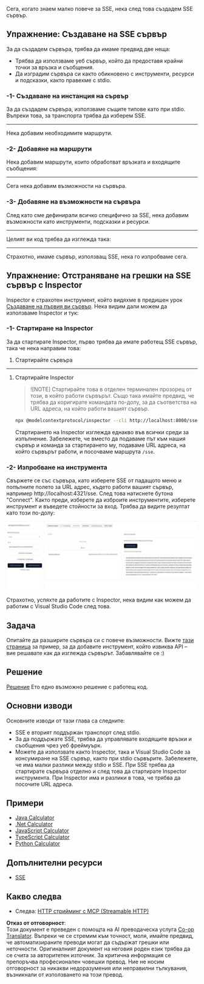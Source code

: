 <!--
CO_OP_TRANSLATOR_METADATA:
{
  "original_hash": "3dd2f1e39277c31b0e57e29d165354d6",
  "translation_date": "2025-06-13T01:10:47+00:00",
  "source_file": "03-GettingStarted/05-sse-server/README.md",
  "language_code": "bg"
}
-->
Сега, когато знаем малко повече за SSE, нека след това създадем SSE сървър.

## Упражнение: Създаване на SSE сървър

За да създадем сървъра, трябва да имаме предвид две неща:

- Трябва да използваме уеб сървър, който да предоставя крайни точки за връзка и съобщения.
- Да изградим сървъра си както обикновено с инструменти, ресурси и подсказки, както правехме с stdio.

### -1- Създаване на инстанция на сървър

За да създадем сървъра, използваме същите типове като при stdio. Въпреки това, за транспорта трябва да изберем SSE.

---

Нека добавим необходимите маршрути.

### -2- Добавяне на маршрути

Нека добавим маршрути, които обработват връзката и входящите съобщения:

---

Сега нека добавим възможности на сървъра.

### -3- Добавяне на възможности на сървъра

След като сме дефинирали всичко специфично за SSE, нека добавим възможности като инструменти, подсказки и ресурси.

---

Целият ви код трябва да изглежда така:

---

Страхотно, имаме сървър, използващ SSE, нека го изпробваме сега.

## Упражнение: Отстраняване на грешки на SSE сървър с Inspector

Inspector е страхотен инструмент, който видяхме в предишен урок [Създаване на първия ви сървър](/03-GettingStarted/01-first-server/README.md). Нека видим дали можем да използваме Inspector и тук:

### -1- Стартиране на Inspector

За да стартирате Inspector, първо трябва да имате работещ SSE сървър, така че нека направим това:

1. Стартирайте сървъра

---

1. Стартирайте Inspector

    > ![NOTE]
    > Стартирайте това в отделен терминален прозорец от този, в който работи сървърът. Също така имайте предвид, че трябва да коригирате командата по-долу, за да съответства на URL адреса, на който работи вашият сървър.

    ```sh
    npx @modelcontextprotocol/inspector --cli http://localhost:8000/sse --method tools/list
    ```

    Стартирането на Inspector изглежда еднакво във всички среди за изпълнение. Забележете, че вместо да подаваме път към нашия сървър и команда за стартирането му, подаваме URL адреса, на който сървърът работи, и посочваме маршрута `/sse`.

### -2- Изпробване на инструмента

Свържете се със сървъра, като изберете SSE от падащото меню и попълните полето за URL адрес, където работи вашият сървър, например http://localhost:4321/sse. След това натиснете бутона "Connect". Както преди, изберете да изброите инструментите, изберете инструмент и въведете стойности за вход. Трябва да видите резултат като този по-долу:

![SSE сървър, работещ в inspector](../../../../translated_images/sse-inspector.d86628cc597b8fae807a31d3d6837842f5f9ee1bcc6101013fa0c709c96029ad.bg.png)

Страхотно, успяхте да работите с Inspector, нека видим как можем да работим с Visual Studio Code след това.

## Задача

Опитайте да разширите сървъра си с повече възможности. Вижте [тази страница](https://api.chucknorris.io/) за пример, за да добавите инструмент, който извиква API – вие решавате как да изглежда сървърът. Забавлявайте се :)

## Решение

[Решение](./solution/README.md) Ето едно възможно решение с работещ код.

## Основни изводи

Основните изводи от тази глава са следните:

- SSE е вторият поддържан транспорт след stdio.
- За да поддържате SSE, трябва да управлявате входящите връзки и съобщения чрез уеб фреймуърк.
- Можете да използвате както Inspector, така и Visual Studio Code за консумиране на SSE сървър, както при stdio сървърите. Забележете, че има малки разлики между stdio и SSE. При SSE трябва да стартирате сървъра отделно и след това да стартирате Inspector инструмента. При Inspector има и разлики в това, че трябва да посочите URL адреса.

## Примери

- [Java Calculator](../samples/java/calculator/README.md)
- [.Net Calculator](../../../../03-GettingStarted/samples/csharp)
- [JavaScript Calculator](../samples/javascript/README.md)
- [TypeScript Calculator](../samples/typescript/README.md)
- [Python Calculator](../../../../03-GettingStarted/samples/python)

## Допълнителни ресурси

- [SSE](https://developer.mozilla.org/en-US/docs/Web/API/Server-sent_events)

## Какво следва

- Следва: [HTTP стрийминг с MCP (Streamable HTTP)](/03-GettingStarted/06-http-streaming/README.md)

**Отказ от отговорност**:  
Този документ е преведен с помощта на AI преводаческа услуга [Co-op Translator](https://github.com/Azure/co-op-translator). Въпреки че се стремим към точност, моля, имайте предвид, че автоматизираните преводи могат да съдържат грешки или неточности. Оригиналният документ на неговия роден език трябва да се счита за авторитетен източник. За критична информация се препоръчва професионален човешки превод. Ние не носим отговорност за никакви недоразумения или неправилни тълкувания, възникнали от използването на този превод.